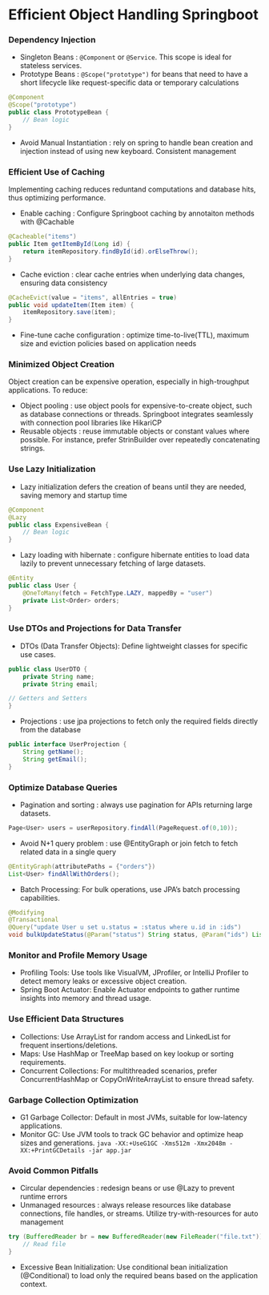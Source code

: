 # Efficient Object Handling Springboot



### Dependency Injection

- Singleton Beans : `@Component` or `@Service`. This scope is ideal for stateless services.
- Prototype Beans : `@Scope("prototype")` for beans that need to have a short lifecycle like request-specific data or temporary calculations

```java
@Component
@Scope("prototype")
public class PrototypeBean {
    // Bean logic
}
```
- Avoid Manual Instantiation : rely on spring to handle bean creation and injection instead of using new keyboard. Consistent management

### Efficient Use of Caching

Implementing caching reduces reduntand computations and database hits, thus optimizing performance.


- Enable caching : Configure Springboot caching by annotaiton methods with @Cachable

```java
@Cacheable("items")
public Item getItemById(Long id) {
    return itemRepository.findById(id).orElseThrow();
}
```

- Cache eviction : clear cache entries when underlying data changes, ensuring data consistency

```java
@CacheEvict(value = "items", allEntries = true)
public void updateItem(Item item) {
    itemRepository.save(item);
}
```

- Fine-tune cache configuration : optimize time-to-live(TTL), maximum size and eviction policies based on application needs
  

### Minimized Object Creation

Object creation can be expensive operation, especially in high-troughput applications. To reduce:
- Object pooling : use object pools for expensive-to-create object, such as database connections or threads. Springboot integrates seamlessly with connection pool libraries like HikariCP
- Reusable objects : reuse immutable objects or constant values where possible. For instance, prefer StrinBuilder over repeatedly concatenating strings.


### Use Lazy Initialization

- Lazy initialization defers the creation of beans until they are needed, saving memory and startup time

```java
@Component
@Lazy
public class ExpensiveBean {
    // Bean logic
}
```
- Lazy loading with hibernate : configure hibernate entities to load data lazily to prevent unnecessary fetching of large datasets.

```java
@Entity
public class User {
    @OneToMany(fetch = FetchType.LAZY, mappedBy = "user")
    private List<Order> orders;
}
```

### Use DTOs and Projections for Data Transfer


- DTOs (Data Transfer Objects): Define lightweight classes for specific use cases.
  
```java
public class UserDTO {
    private String name;
    private String email;

// Getters and Setters
}
```
- Projections : use jpa projections to fetch only the required fields directly from the database

```java
public interface UserProjection {
    String getName();
    String getEmail();
}
```

### Optimize Database Queries

- Pagination and sorting : always use pagination for APIs returning large datasets.
```java
Page<User> users = userRepository.findAll(PageRequest.of(0,10));
```
- Avoid N+1 query problem : use @EntityGraph or join fetch to fetch related data in a single query
```java
@EntityGraph(attributePaths = {"orders"})
List<User> findAllWithOrders();
```

- Batch Processing: For bulk operations, use JPA’s batch processing capabilities.
```java
@Modifying
@Transactional
@Query("update User u set u.status = :status where u.id in :ids")
void bulkUpdateStatus(@Param("status") String status, @Param("ids") List<Long> ids)
```


### Monitor and Profile Memory Usage


- Profiling Tools: Use tools like VisualVM, JProfiler, or IntelliJ Profiler to detect memory leaks or excessive object creation.
- Spring Boot Actuator: Enable Actuator endpoints to gather runtime insights into memory and thread usage.

### Use Efficient Data Structures

- Collections: Use ArrayList for random access and LinkedList for frequent insertions/deletions.
- Maps: Use HashMap or TreeMap based on key lookup or sorting requirements.
- Concurrent Collections: For multithreaded scenarios, prefer ConcurrentHashMap or CopyOnWriteArrayList to ensure thread safety.


### Garbage Collection Optimization

- G1 Garbage Collector: Default in most JVMs, suitable for low-latency applications.
- Monitor GC: Use JVM tools to track GC behavior and optimize heap sizes and generations.
`java -XX:+UseG1GC -Xms512m -Xmx2048m -XX:+PrintGCDetails -jar app.jar`


### Avoid Common Pitfalls
- Circular dependencies : redesign beans or use @Lazy to prevent runtime errors
- Unmanaged resources : always release resources like database connections, file handles, or streams. Utilize try-with-resources for auto management

```java
try (BufferedReader br = new BufferedReader(new FileReader("file.txt"))) {
    // Read file
}
```
- Excessive Bean Initialization: Use conditional bean initialization (@Conditional) to load only the required beans based on the application context.
